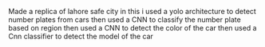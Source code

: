 Made a replica of lahore safe city
in this i used a yolo architecture to detect number plates from cars
then used a CNN to classify the number plate based on region
then used a CNN to detect the color of the car
then used a Cnn classifier to detect the model of the car
